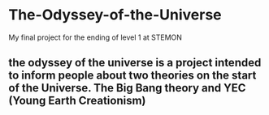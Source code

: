 # The-Odyssey-of-the-Universe
My final project for the ending of level 1 at STEMON
## the odyssey of the universe is a project intended to inform people about two theories on the start of the Universe. The Big Bang theory and YEC (Young Earth Creationism)
